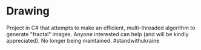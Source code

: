 # Drawing
Project in C# that attempts to make an efficient, multi-threaded algorithm to generate "fractal" images. Anyone interested can help (and will be kindly appreciated).
No longer being maintained.
#standwithukraine
